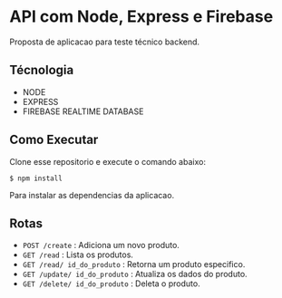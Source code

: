 # API com Node, Express e Firebase
Proposta de aplicacao para teste técnico backend.

## Técnologia
- NODE
- EXPRESS
- FIREBASE REALTIME DATABASE

## Como Executar
Clone esse repositorio e execute o comando abaixo:

```
$ npm install
```
Para instalar as dependencias da aplicacao.


## Rotas

- ` POST /create ` : Adiciona um novo produto.
- ` GET /read ` : Lista os produtos.
- ` GET /read/ id_do_produto ` : Retorna um produto especifico.
- ` GET /update/ id_do_produto ` : Atualiza os dados do produto.
- ` GET /delete/ id_do_produto ` : Deleta o produto.
